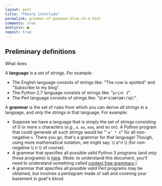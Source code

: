 ```yaml
---
layout: post
title: "Theory interlude"
permalink: grammar-of-pokemon-blue-ch-4.html
comments: true
analysis: ■
nopost: true
---
```



## Preliminary definitions

What does 

A **language** is a set of strings. For example:

* The English language consists of strings like: "The cow is spotted" and "Subscribe to my blog".
* The Python 2.7 language consists of strings like: "`print 3`".
* The Perl language consists of strings like: "`@(#*$)@#(@#)(%@)`".

A **grammar** is the set of rules from which you can derive *all* strings in a language, and *only* the strings in that language. For example:

* Suppose we have a language that is simply the set of strings consisting of 0 or more `a` characters (*e.g.*, `a`, `aa`, `aaa`, and so on). A Python program that could generate all such strings would be "`'a' * n`" for all non-negative `n`. There you go, that's a grammar for that language! Though, using more mathematical notation, we might say: \\( a^n \\) (for non-negative \\( n \\) of course).
* A grammar that specifies all possible valid Python 3 programs (and *only* those programs) is [here](https://docs.python.org/2/reference/grammar.html). (Note: to understand this document, you'll need to understand something called [context free grammars](http://en.wikipedia.org/wiki/Context-free_grammar).)
* A grammar that specifies all possible valid Perl programs may be obtained, but involves a pentagram made of salt and covering your basement in goat's blood.


